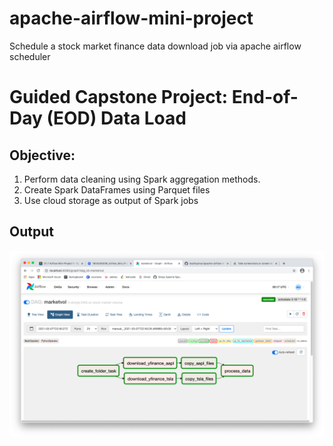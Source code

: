 # apache-airflow-mini-project
Schedule a stock market finance data download job via apache airflow scheduler

# Guided Capstone Project: End-of-Day (EOD) Data Load

## Objective:
1. Perform data cleaning using Spark aggregation methods.
2. Create Spark DataFrames using Parquet files
3. Use cloud storage as output of Spark jobs

## Output
![img](https://github.com/bsathyamur/apache-airflow-mini-project/blob/main/workflow-pic.png)
